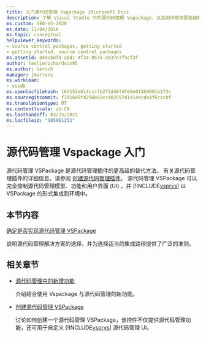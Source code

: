 ```yaml
---
title: 入门源代码管理 Vspackage |Microsoft Docs
description: 了解 Visual Studio 中的源代码管理 Vspackage，以及如何使用更高级的源代码管理插件替代方法。
ms.custom: SEO-VS-2020
ms.date: 11/04/2016
ms.topic: conceptual
helpviewer_keywords:
- source control packages, getting started
- getting started, source control packages
ms.assetid: 049c68f4-a041-4f24-8575-4837e7f5cf3f
author: leslierichardson95
ms.author: lerich
manager: jmartens
ms.workload:
- vssdk
ms.openlocfilehash: 163152e614cccfb2f2d46fdf68e0f4b9001b173c
ms.sourcegitcommit: f2916d8fd296b92cc402597d1d1eecda4f6cccbf
ms.translationtype: MT
ms.contentlocale: zh-CN
ms.lasthandoff: 03/25/2021
ms.locfileid: "105061251"
---
```

# <a name="get-started-with-source-control-vspackages"></a>源代码管理 Vspackage 入门

源代码管理 VSPackage 是源代码管理插件的更高级的替代方法。 有关源代码管理插件的详细信息，请参阅 [创建源代码管理插件](../../extensibility/internals/creating-a-source-control-plug-in.md)。 源代码管理 VSPackage 可以完全控制源代码管理模型、功能和用户界面 (UI) ，并 [!INCLUDE[vsprvs](../../code-quality/includes/vsprvs_md.md)] 以 VSPackage 的形式集成到环境中。

## <a name="in-this-section"></a>本节内容

[确定是否实现源代码管理 VSPackage](../../extensibility/internals/determining-whether-to-implement-a-source-control-vspackage.md)

说明源代码管理解决方案的选择，并为选择适当的集成路径提供了广泛的准则。

## <a name="related-sections"></a>相关章节

- [源代码管理中的新增功能](../../extensibility/internals/what-s-new-in-source-control.md)

   介绍结合使用 Vspackage 与源代码管理的新功能。

- [创建源代码管理 VSPackage](../../extensibility/internals/creating-a-source-control-vspackage.md)

   讨论如何创建一个源代码管理 VSPackage，该控件不仅提供源代码管理功能，还可用于自定义 [!INCLUDE[vsprvs](../../code-quality/includes/vsprvs_md.md)] 源代码管理 UI。
